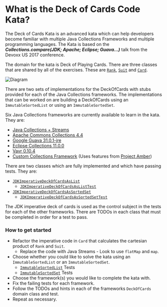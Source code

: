 # **What is the Deck of Cards Code Kata?**

The Deck of Cards Kata is an advanced kata which can help developers
become familiar with multiple Java Collections Frameworks and multiple
programming languages.  The Kata is based on the
**_Collections.compare(JDK; Apache; Eclipse; Guava...)_**
talk from the Devoxx US 2017 conference.  

The domain for the kata is Deck of Playing Cards.  There are three
classes that are shared by all of the exercises.  These are 
[`Rank`](./src/main/java/bnymellon/codekatas/deckofcards/Rank.java), 
[`Suit`](./src/main/java/bnymellon/codekatas/deckofcards/Suit.java) and 
[`Card`](./src/main/java/bnymellon/codekatas/deckofcards/Card.java).  

![Diagram](diagram.png)

There are two sets of implementations for the
DeckOfCards with stubs provided for each of the Java Collections
frameworks.  The implementations that can be worked on are building
a DeckOfCards using an `ImmutableSortedList` or using an `ImmutableSortedSet`.

Six Java Collections frameworks are currently available to 
learn in the kata.  They are:
 
* [Java Collections + Streams](http://www.oracle.com/technetwork/articles/java/ma14-java-se-8-streams-2177646.html)
* [Apache Commons Collections 4.4](http://commons.apache.org/proper/commons-collections/apidocs/)
* [Google Guava 31.0.1-jre](https://google.github.io/guava/releases/30.0-jre/api/docs/)
* [Eclipse Collections 11.0.0](https://github.com/eclipse/eclipse-collections/blob/master/docs/guide.md)
* [Vavr 0.10.4](http://www.vavr.io/vavr-docs/)
* [Custom Collections Framework](./src/main/java/bnymellon/codekatas/deckofcards/custom/collections/) (Uses features from [Project Amber](https://openjdk.java.net/projects/amber/))

There are two classes which are fully implemented and which have 
passing tests.  They are:

* [`JDKImperativeDeckOfCardsAsList`](./src/main/java/bnymellon/codekatas/deckofcards/list/immutable/JDKImperativeDeckOfCardsAsList.java)
	* [`JDKImperativeDeckOfCardsAsListTest`](./src/test/java/bnymellon/codekatas/deckofcards/list/immutable/JDKImperativeDeckOfCardsAsListTest.java)
* [`JDKImperativeDeckOfCardsAsSortedSet`](./src/main/java/bnymellon/codekatas/deckofcards/sortedset/immutable/JDKImperativeDeckOfCardsAsSortedSet.java)
	* [`JDKImperativeDeckOfCardsAsSortedSetTest`](./src/test/java/bnymellon/codekatas/deckofcards/sortedset/immutable/JDKImperativeDeckOfCardsAsSortedSetTest.java)

The JDK imperative deck of cards is used as the control subject in
the tests for each of the other frameworks.  There are TODOs in each
class that must be completed in order for a test to pass.
</p> 

### How to get started

* Refactor the imperative code in `Card` that calculates the cartesian product of `Rank` and `Suit`.
	* Replace the code with Java Streams - Look to use `flatMap` and `map`.
* Choose whether you could like to solve the kata using an `ImmutableSortedList`
or an `ImmutableSortedSet`.
	* [`ImmutableSortedList`](./src/test/java/bnymellon/codekatas/deckofcards/list/immutable/) Tests
	* [`ImmutableSortedSet`](./src/test/java/bnymellon/codekatas/deckofcards/sortedset/immutable/) Tests
* Choose the framework(s) you would like to complete the kata with.
* Fix the failing tests for each framework.
* Follow the TODOs and hints in each of the frameworks `DeckOfCards` domain class and test.
* Repeat as necessary.
